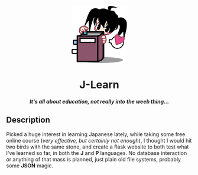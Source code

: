 <p align="center">
    <img src="static/images/logo.svg" alt="J-Learn Logo" width="150px">
    <h1 align="center">J-Learn</h1>
    <h5 align="center">It's all about education, not really into the weeb thing...</h5>
</p>

## Description
Picked a huge interest in learning Japanese lately, while taking some free 
online course (_very effective, but certainly not enough_), I thought I would 
hit two birds with the same stone, and create a flask website to both test what I've learned so far, in both the **J** and **P** languages.
No database interaction or anything of that mass is planned, just plain old file systems, probably some **JSON** magic.
